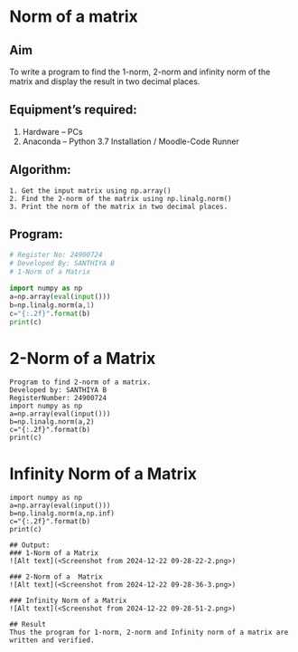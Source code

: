 # Norm of a matrix
## Aim
To write a program to find the 1-norm, 2-norm and infinity norm of the matrix and display the result in two decimal places.
## Equipment’s required:
1.	Hardware – PCs
2.	Anaconda – Python 3.7 Installation / Moodle-Code Runner
## Algorithm:
	1. Get the input matrix using np.array()   
    2. Find the 2-norm of the matrix using np.linalg.norm()
	3. Print the norm of the matrix in two decimal places.
## Program:
```Python
# Register No: 24900724
# Developed By: SANTHIYA B
# 1-Norm of a Matrix

import numpy as np
a=np.array(eval(input()))
b=np.linalg.norm(a,1)
c="{:.2f}".format(b)
print(c)

```


# 2-Norm of a Matrix
```
Program to find 2-norm of a matrix.
Developed by: SANTHIYA B
RegisterNumber: 24900724
import numpy as np
a=np.array(eval(input()))
b=np.linalg.norm(a,2)
c="{:.2f}".format(b)
print(c)
```


# Infinity Norm of a Matrix

```
import numpy as np
a=np.array(eval(input()))
b=np.linalg.norm(a,np.inf)
c="{:.2f}".format(b)
print(c)
```



```
## Output:
### 1-Norm of a Matrix
![Alt text](<Screenshot from 2024-12-22 09-28-22-2.png>)

### 2-Norm of a  Matrix
![Alt text](<Screenshot from 2024-12-22 09-28-36-3.png>)

### Infinity Norm of a Matrix
![Alt text](<Screenshot from 2024-12-22 09-28-51-2.png>)

## Result
Thus the program for 1-norm, 2-norm and Infinity norm of a matrix are written and verified.
